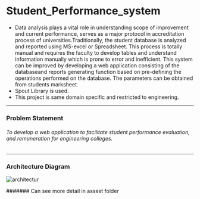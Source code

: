 # Student_Performance_system

- Data analysis plays a vital role in understanding scope of improvement and current performance, serves as a major protocol in accreditation process of universities.Traditionally, the student database is analyzed and reported using MS-excel or Spreadsheet. This process is totally manual and requires the faculty to develop tables and understand information manually which is prone to error and inefficient. This system can be improved by developing a web application consisting of the databaseand reports generating function based on pre-defining the operations performed on the database. The parameters can be obtained from students marksheet.
- Spout Library is used.
- This project is same domain specific and restricted to engineering.
-----------------------------------------------------------------------------------------------------------------------------------------------------------------------------------------------------------------------
### Problem Statement
###### To develop a web application to facilitate student performance evaluation, and remuneration for engineering colleges. 
------------------------------------------------------------------------------------------------------------------------------------------------------------------------------------------------------------------
### Architecture Diagram

![architectur](https://github.com/AkankshaGai/Student_Performance_system/assets/92912422/141c1f7a-b543-40a3-a6bc-cb15339710ff)

####### Can see more detail in assest folder

